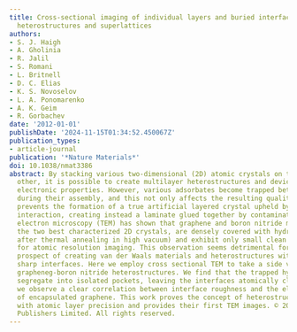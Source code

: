 ```yaml
---
title: Cross-sectional imaging of individual layers and buried interfaces of graphene-based
  heterostructures and superlattices
authors:
- S. J. Haigh
- A. Gholinia
- R. Jalil
- S. Romani
- L. Britnell
- D. C. Elias
- K. S. Novoselov
- L. A. Ponomarenko
- A. K. Geim
- R. Gorbachev
date: '2012-01-01'
publishDate: '2024-11-15T01:34:52.450067Z'
publication_types:
- article-journal
publication: '*Nature Materials*'
doi: 10.1038/nmat3386
abstract: By stacking various two-dimensional (2D) atomic crystals on top of each
  other, it is possible to create multilayer heterostructures and devices with designed
  electronic properties. However, various adsorbates become trapped between layers
  during their assembly, and this not only affects the resulting quality but also
  prevents the formation of a true artificial layered crystal upheld by van der Waals
  interaction, creating instead a laminate glued together by contamination. Transmission
  electron microscopy (TEM) has shown that graphene and boron nitride monolayers,
  the two best characterized 2D crystals, are densely covered with hydrocarbons (even
  after thermal annealing in high vacuum) and exhibit only small clean patches suitable
  for atomic resolution imaging. This observation seems detrimental for any realistic
  prospect of creating van der Waals materials and heterostructures with atomically
  sharp interfaces. Here we employ cross sectional TEM to take a side view of several
  grapheneg-boron nitride heterostructures. We find that the trapped hydrocarbons
  segregate into isolated pockets, leaving the interfaces atomically clean. Moreover,
  we observe a clear correlation between interface roughness and the electronic quality
  of encapsulated graphene. This work proves the concept of heterostructures assembled
  with atomic layer precision and provides their first TEM images. © 2012 Macmillan
  Publishers Limited. All rights reserved.
---
```

